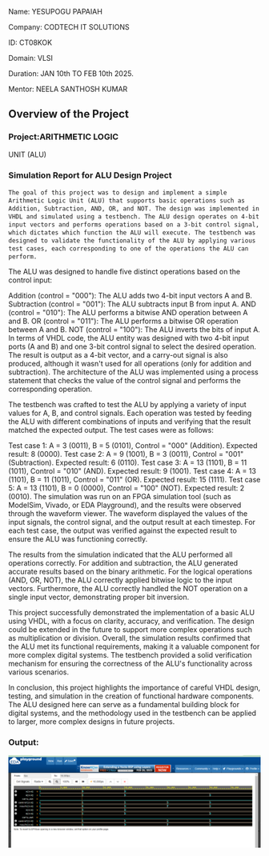 Name: YESUPOGU PAPAIAH

Company: CODTECH IT SOLUTIONS

ID: CT08KOK

Domain: VLSI

Duration: JAN 10th TO FEB 10th 2025.

Mentor: NEELA SANTHOSH KUMAR 



## Overview of the Project

### Project:ARITHMETIC LOGIC
UNIT (ALU)



### Simulation Report for ALU Design Project

    The goal of this project was to design and implement a simple Arithmetic Logic Unit (ALU) that supports basic operations such as Addition, Subtraction, AND, OR, and NOT. The design was implemented in VHDL and simulated using a testbench. The ALU design operates on 4-bit input vectors and performs operations based on a 3-bit control signal, which dictates which function the ALU will execute. The testbench was designed to validate the functionality of the ALU by applying various test cases, each corresponding to one of the operations the ALU can perform.

The ALU was designed to handle five distinct operations based on the control input:

Addition (control = "000"): The ALU adds two 4-bit input vectors A and B.
Subtraction (control = "001"): The ALU subtracts input B from input A.
AND (control = "010"): The ALU performs a bitwise AND operation between A and B.
OR (control = "011"): The ALU performs a bitwise OR operation between A and B.
NOT (control = "100"): The ALU inverts the bits of input A.
In terms of VHDL code, the ALU entity was designed with two 4-bit input ports (A and B) and one 3-bit control signal to select the desired operation. The result is output as a 4-bit vector, and a carry-out signal is also produced, although it wasn't used for all operations (only for addition and subtraction). The architecture of the ALU was implemented using a process statement that checks the value of the control signal and performs the corresponding operation.

The testbench was crafted to test the ALU by applying a variety of input values for A, B, and control signals. Each operation was tested by feeding the ALU with different combinations of inputs and verifying that the result matched the expected output. The test cases were as follows:

Test case 1: A = 3 (0011), B = 5 (0101), Control = "000" (Addition). Expected result: 8 (0000).
Test case 2: A = 9 (1001), B = 3 (0011), Control = "001" (Subtraction). Expected result: 6 (0110).
Test case 3: A = 13 (1101), B = 11 (1011), Control = "010" (AND). Expected result: 9 (1001).
Test case 4: A = 13 (1101), B = 11 (1011), Control = "011" (OR). Expected result: 15 (1111).
Test case 5: A = 13 (1101), B = 0 (0000), Control = "100" (NOT). Expected result: 2 (0010).
The simulation was run on an FPGA simulation tool (such as ModelSim, Vivado, or EDA Playground), and the results were observed through the waveform viewer. The waveform displayed the values of the input signals, the control signal, and the output result at each timestep. For each test case, the output was verified against the expected result to ensure the ALU was functioning correctly.

The results from the simulation indicated that the ALU performed all operations correctly. For addition and subtraction, the ALU generated accurate results based on the binary arithmetic. For the logical operations (AND, OR, NOT), the ALU correctly applied bitwise logic to the input vectors. Furthermore, the ALU correctly handled the NOT operation on a single input vector, demonstrating proper bit inversion.

This project successfully demonstrated the implementation of a basic ALU using VHDL, with a focus on clarity, accuracy, and verification. The design could be extended in the future to support more complex operations such as multiplication or division. Overall, the simulation results confirmed that the ALU met its functional requirements, making it a valuable component for more complex digital systems. The testbench provided a solid verification mechanism for ensuring the correctness of the ALU's functionality across various scenarios.

In conclusion, this project highlights the importance of careful VHDL design, testing, and simulation in the creation of functional hardware components. The ALU designed here can serve as a fundamental building block for digital systems, and the methodology used in the testbench can be applied to larger, more complex designs in future projects.



### Output: 
![output](https://github.com/yesupogupapaiah/ARITHMETIC-LOGIC-UNIT-ALU-/blob/main/task1.png)

